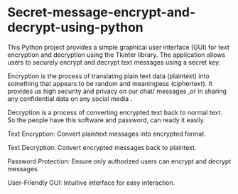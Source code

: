 # Secret-message-encrypt-and-decrypt-using-python
This Python project provides a simple graphical user interface (GUI) for text encryption and decryption using the Tkinter library. The application allows users to securely encrypt and decrypt text messages using a secret key.

Encryption is the process of translating plain text data (plaintext) into something that appears to be random and meaningless (ciphertext). It provides us high security and privacy on our chat/ messages ,or in sharing any confidential data on any social media .

Decryption is a process of converting encrypted text back to normal text. So the people have this software and password, can ready it easily.

Text Encryption: Convert plaintext messages into encrypted format.

Text Decryption: Convert encrypted messages back to plaintext.

Password Protection: Ensure only authorized users can encrypt and decrypt messages.

User-Friendly GUI: Intuitive interface for easy interaction.
